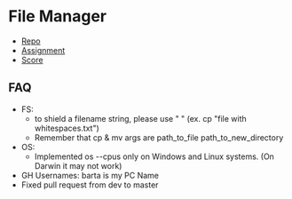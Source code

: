 # File Manager

* [Repo](https://github.com/bartigorfs/file-manager) 
* [Assignment](https://github.com/AlreadyBored/nodejs-assignments/blob/main/assignments/file-manager/assignment.md)
* [Score](https://github.com/AlreadyBored/nodejs-assignments/blob/main/assignments/file-manager/score.md)

## FAQ

* FS: 
    * to shield a filename string, please use " " (ex. cp "file with whitespaces.txt")
    * Remember that cp & mv args are path_to_file path_to_new_directory
* OS: 
  * Implemented os --cpus only on Windows and Linux systems. (On Darwin it may not work)
* GH Usernames: barta is my PC Name
* Fixed pull request from dev to master
